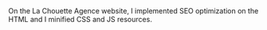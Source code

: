 ##

On the La Chouette Agence website, I implemented SEO optimization on the HTML and I minified CSS and JS resources.

##